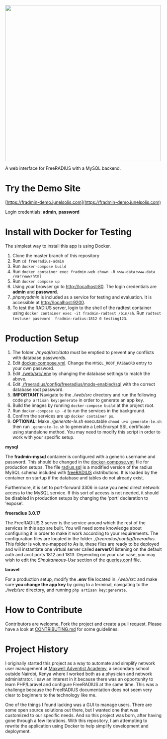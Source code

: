 <img src='https://github.com/junelsolis/freeradius-admin/blob/master/banner@2x.png' width="500">

A web interface for FreeRADIUS with a MySQL backend.


# Try the Demo Site
[https://fradmin-demo.junelsolis.com](https://fradmin-demo.junelsolis.com)

Login credentials: **admin**, **password**

# Install with Docker for Testing
The simplest way to install this app is using Docker.

1. Clone the master branch of this repository
1. Run ```cd freeradius-admin```
2. Run ```docker-compose build```
3. Run ```docker container exec fradmin-web chown -R www-data:www-data /var/www/html```
3. Run ```docker compose up```
3. Using your browser go to [http://localhost:80](http://localhost:80). The login credentials are **admin** and **password**.
4. *phpmyadmin* is included as a service for testing and evaluation. It is accessible at [http://localhost:9200](http://localhost:9200).
5. To test the RADIUS server, login to the shell of the radtest container using ```docker container exec -it fradmin-radtest /bin/sh```. Run ```radtest testuser password  fradmin-radius:1812 0 testing123```.

# Production Setup
1. The folder *./mysql/src/data* must be emptied to prevent any conflicts with database passwords.
2. Edit [docker-compose.yml](docker-compose.yml). Change the ```MYSQL_ROOT_PASSWORD``` entry to your own password.
3. Edit [./web/src/.env](./web/src/.env) by changing the database settings to match the above.
3. Edit [./freeradius/config/freeradius/mods-enabled/sql](sql) with the correct database root password.
4. **IMPORTANT** Navigate to the *./web/src* directory and run the following code ```php artisan key:generate``` in order to generate an app key.
5. Build the images by running ```docker-compose build``` at the project root.
6. Run ```docker-compose up -d``` to run the services in the background.
7. Confirm the services are up ```docker container ps```.
9. **OPTIONAL:** Make *./generate-le.sh* executable ```chmod u+x generate-le.sh``` then run ```.generate-le.sh``` to generate a LetsEncrypt SSL certificate using standalone method. You may need to modify this script in order to work with your specific setup.


**mysql**

The **fradmin-mysql** container is configured with a generic username and password. This should be changed in the [docker-compose.yml](docker-compose.yml) file for production setups. The file [radius.sql](./mysql/srv/initdb.d/radius.sql) is a modified version of the radius MySQL schema included with [freeRADIUS](https://github.com/FreeRADIUS/freeradius-server) distributions. It is loaded by the container on startup if the database and tables do not already exist.

Furthermore, it is set to port-forward 3306 in case you need direct network access to the MySQL service. If this sort of access is not needed, it should be disabled in production setups by changing the 'port' declaration to 'expose'.

**freeradius 3.0.17**

The FreeRADIUS 3 server is the service around which the rest of the services in this app are built. You will need some knowledge about configuring it in order to make it work according to your requirements. The configuration files are located in the folder *./freeradius/config/freeradius*. This folder is volume-mapped to  As is, these files are ready to be deployed and will instantiate one virtual server called **server01** listening on the default auth and acct ports 1812 and 1813. Depending on your use case, you may wish to edit the *Simultaneous-Use* section of the [queries.conf](./freeradius/src/mods-config/sql/main/mysql/queries.conf) file.

**laravel**

For a production setup, modify the **.env** file located in *./web/src* and make sure **you change the app key** by going to a terminal, navigating to the *./web/src* directory, and running ```php artisan key:generate```.




# How to Contribute
Contributors are welcome. Fork the project and create a pull request. Please have a look at [CONTRIBUTING.md](CONTRIBUTING.md) for some guidelines.

# Project History
I originally started this project as a way to automate and simplify network user management at <a href="http://www.maxwellsda.org">Maxwell Adventist Academy</a>, a secondary school outside Nairobi, Kenya where I worked both as a physician and network administrator. I saw an interest in it because there was an opportunity to learn PHP/Laravel and configure FreeRADIUS at the same time. This was a challenge because the FreeRADIUS documentation does not seem very clear to beginners to the technology like me.

One of the things I found lacking was a GUI to manage users. There are some open source solutions out there, but I wanted one that was customized to our specific needs. And so this project was born, after having gone through a few iterations. With this repository, I am attempting to rewrite the application using Docker to help simplify development and deployment.
